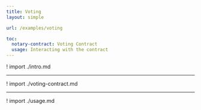 ```yaml
---
title: Voting
layout: simple

url: /examples/voting

toc:
  notary-contract: Voting Contract
  usage: Interacting with the contract
---
```


! import ./intro.md

---

! import ./voting-contract.md

---

! import ./usage.md

